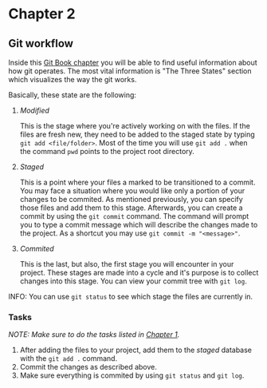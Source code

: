 # Chapter 2

## Git workflow

Inside this [Git Book chapter](https://git-scm.com/book/en/v2/Getting-Started-What-is-Git%3F) you will be able to find useful information about how git operates. The most vital information is "The Three States" section which visualizes the way the git works.

Basically, these state are the following:

1. _Modified_

    This is the stage where you're actively working on with the files. If the files are fresh new, they need to be added to the staged state by typing `git add <file/folder>`. Most of the time you will use `git add .` when the command `pwd` points to the project root directory.

2. _Staged_

    This is a point where your files a marked to be transitioned to a commit. You may face a situation where you would like only a portion of your changes to be commited. As mentioned previously, you can specify those files and add them to this stage. Afterwards, you can create a commit by using the `git commit` command. The command will prompt you to type a commit message which will describe the changes made to the project. As a shortcut you may use `git commit -m "<message>"`.

3. _Commited_

    This is the last, but also, the first stage you will encounter in your project. These stages are made into a cycle and it's purpose is to collect changes into this stage. You can view your commit tree with `git log`.

INFO: You can use `git status` to see which stage the files are currently in.

### Tasks

_NOTE: Make sure to do the tasks listed in [Chapter 1](chapter-1.md)._

1. After adding the files to your project, add them to the _staged_ database with the `git add .` command.
2. Commit the changes as described above.
3. Make sure everything is commited by using `git status` and `git log`.
 